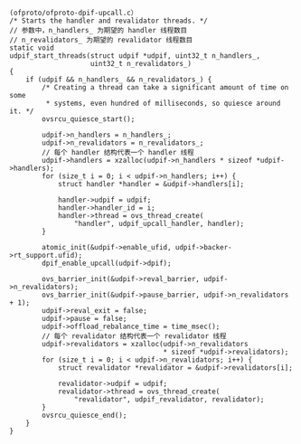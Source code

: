 
	(ofproto/ofproto-dpif-upcall.c）
	/* Starts the handler and revalidator threads. */
    // 参数中，n_handlers_ 为期望的 handler 线程数目
    // n_revalidators_ 为期望的 revalidator 线程数目
	static void
	udpif_start_threads(struct udpif *udpif, uint32_t n_handlers_,
	                    uint32_t n_revalidators_)
	{
	    if (udpif && n_handlers_ && n_revalidators_) {
	        /* Creating a thread can take a significant amount of time on some
	         * systems, even hundred of milliseconds, so quiesce around it. */
	        ovsrcu_quiesce_start();
	
	        udpif->n_handlers = n_handlers_;
	        udpif->n_revalidators = n_revalidators_;
			// 每个 handler 结构代表一个 handler 线程
	        udpif->handlers = xzalloc(udpif->n_handlers * sizeof *udpif->handlers);
	        for (size_t i = 0; i < udpif->n_handlers; i++) {
	            struct handler *handler = &udpif->handlers[i];
	
	            handler->udpif = udpif;
	            handler->handler_id = i;
	            handler->thread = ovs_thread_create(
	                "handler", udpif_upcall_handler, handler);
	        }
	
	        atomic_init(&udpif->enable_ufid, udpif->backer->rt_support.ufid);
	        dpif_enable_upcall(udpif->dpif);
	
	        ovs_barrier_init(&udpif->reval_barrier, udpif->n_revalidators);
	        ovs_barrier_init(&udpif->pause_barrier, udpif->n_revalidators + 1);
	        udpif->reval_exit = false;
	        udpif->pause = false;
	        udpif->offload_rebalance_time = time_msec();
            // 每个 revalidator 结构代表一个 revalidator 线程
	        udpif->revalidators = xzalloc(udpif->n_revalidators
	                                      * sizeof *udpif->revalidators);
	        for (size_t i = 0; i < udpif->n_revalidators; i++) {
	            struct revalidator *revalidator = &udpif->revalidators[i];
	
	            revalidator->udpif = udpif;
	            revalidator->thread = ovs_thread_create(
	                "revalidator", udpif_revalidator, revalidator);
	        }
	        ovsrcu_quiesce_end();
	    }
	}


